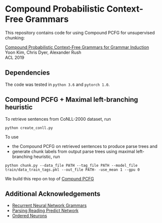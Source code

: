 # Compound Probabilistic Context-Free Grammars

This repository contains code for using Compound PCFG for unsupervised chunking: 

[Compound Probabilistic Context-Free Grammars for Grammar Induction](https://arxiv.org/abs/1906.10225)  
Yoon Kim, Chris Dyer, Alexander Rush  
ACL 2019  


## Dependencies
The code was tested in `python 3.6` and `pytorch 1.0`. 

## Compound PCFG + Maximal left-branching heuristic
To retrieve sentences from CoNLL-2000 dataset, run

```
python create_conll.py 
```

To use 
- the Compound PCFG on retrieved sentences to produce parse trees and  
- generate chunk labels from output parse trees using maximal left-branching heuristic, run


```
python chunk.py --data_file PATH --tag_file PATH --model_file train/data_train_tags.pkl --out_file PATH- -use_mean 1 --gpu 0
```
  
We build this repo on top of [Compund PCFG](https://github.com/harvardnlp/compound-pcfg)


## Additional Acknowledgements
- [Recurrent Neural Network Grammars](https://github.com/clab/rnng)  
- [Parsing Reading Predict Network](https://github.com/yikangshen/PRPN)  
- [Ordered Neurons](https://github.com/yikangshen/Ordered-Neurons)  

